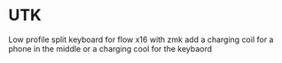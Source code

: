 # UTK

Low profile split keyboard for flow x16 with zmk
add a charging coil for a phone in the middle or a charging cool for the keybaord

